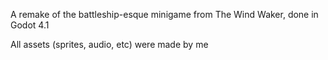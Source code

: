 A remake of the battleship-esque minigame from The Wind Waker, done in Godot 4.1

All assets (sprites, audio, etc) were made by me
